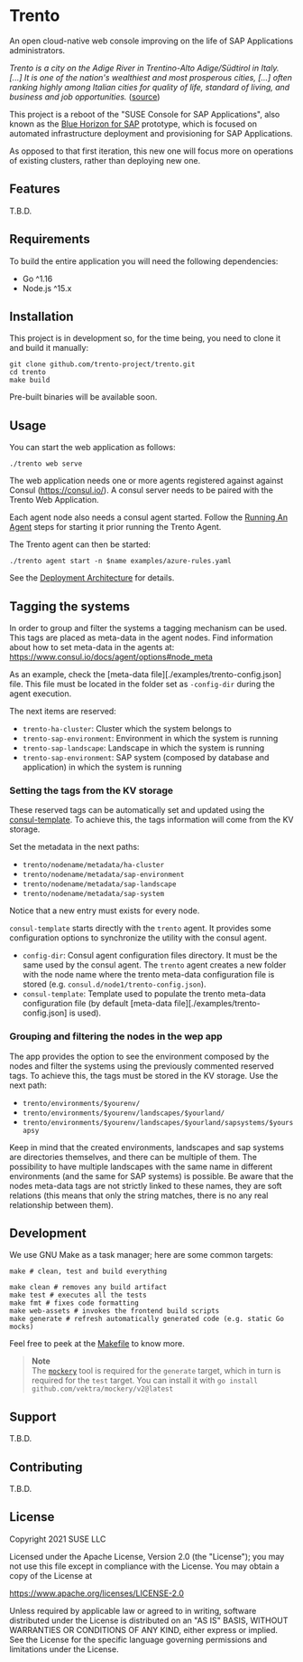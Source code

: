 # Trento

An open cloud-native web console improving on the life of SAP Applications
administrators.

_Trento is a city on the Adige River in Trentino-Alto Adige/Südtirol in Italy.
[...] It is one of the nation's wealthiest and most prosperous cities, [...]
often ranking highly among Italian cities for quality of life, standard of
living, and business and job opportunities._ ([source](https://en.wikipedia.org/wiki/Trento))

This project is a reboot of the "SUSE Console for SAP Applications", also known
as the [Blue Horizon for SAP](https://github.com/SUSE/blue-horizon-for-sap)
prototype, which is focused on automated infrastructure deployment and
provisioning for SAP Applications.

As opposed to that first iteration, this new one will focus more on operations
of existing clusters, rather than deploying new one.

## Features

T.B.D.

## Requirements

To build the entire application you will need the following dependencies:

- Go ^1.16
- Node.js ^15.x

## Installation

This project is in development so, for the time being, you need to clone it and
build it manually:

```shell
git clone github.com/trento-project/trento.git
cd trento
make build
```

Pre-built binaries will be available soon.

## Usage

You can start the web application as follows:

```shell
./trento web serve
```

The web application needs one or more agents registered against against Consul
(https://consul.io/). A consul server needs to be paired with the Trento Web
Application.

Each agent node also needs a consul agent started. Follow the
[Running An Agent](https://www.consul.io/docs/agent#running-an-agent) steps for
starting it prior running the Trento Agent.

The Trento agent can then be started:

```shell
./trento agent start -n $name examples/azure-rules.yaml
```

See the [Deployment Architecture](./docs/trento-architecture.md) for details.

## Tagging the systems

In order to group and filter the systems a tagging mechanism can be used. This tags are placed as
meta-data in the agent nodes. Find information about how to set meta-data in the agents at: https://www.consul.io/docs/agent/options#node_meta

As an example, check the [meta-data file][./examples/trento-config.json] file. This file must be
located in the folder set as `-config-dir` during the agent execution.

The next items are reserved:
- `trento-ha-cluster`: Cluster which the system belongs to
- `trento-sap-environment`: Environment in which the system is running
- `trento-sap-landscape`: Landscape in which the system is running
- `trento-sap-environment`: SAP system (composed by database and application) in which the system is running

### Setting the tags from the KV storage

These reserved tags can be automatically set and updated using the [consul-template](https://github.com/hashicorp/consul-template).
To achieve this, the tags information will come from the KV storage.

Set the metadata in the next paths:
- `trento/nodename/metadata/ha-cluster`
- `trento/nodename/metadata/sap-environment`
- `trento/nodename/metadata/sap-landscape`
- `trento/nodename/metadata/sap-system`

Notice that a new entry must exists for every node.

`consul-template` starts directly with the `trento` agent. It provides some configuration options to synchronize the utility with the consul agent.

- `config-dir`: Consul agent configuration files directory. It must be the same used by the consul agent. The `trento` agent creates a new folder with the node name where the trento meta-data configuration file is stored (e.g. `consul.d/node1/trento-config.json`).
- `consul-template`: Template used to populate the trento meta-data configuration file (by default [meta-data file][./examples/trento-config.json] is used).

### Grouping and filtering the nodes in the wep app

The app provides the option to see the environment composed by the nodes and filter the systems using the previously commented reserved tags. To achieve this, the tags must be stored in the KV storage.
Use the next path:
- `trento/environments/$yourenv/`
- `trento/environments/$yourenv/landscapes/$yourland/`
- `trento/environments/$yourenv/landscapes/$yourland/sapsystems/$yoursapsy`

Keep in mind that the created environments, landscapes and sap systems are directories themselves, and there can be multiple of them.
The possibility to have multiple landscapes with the same name in different environments (and the same for SAP systems) is possible.
Be aware that the nodes meta-data tags are not strictly linked to these names, they are soft relations (this means that only the string matches, there is no any real relationship between them).

## Development

We use GNU Make as a task manager; here are some common targets:

```shell
make # clean, test and build everything

make clean # removes any build artifact
make test # executes all the tests
make fmt # fixes code formatting
make web-assets # invokes the frontend build scripts
make generate # refresh automatically generated code (e.g. static Go mocks)
```

Feel free to peek at the [Makefile](Makefile) to know more.

> **Note**  
> The [`mockery`](https://github.com/vektra/mockery) tool is required for the `generate` target, which in turn is required for the `test` target.
> You can install it with `go install github.com/vektra/mockery/v2@latest`

## Support

T.B.D.

## Contributing

T.B.D.

## License

Copyright 2021 SUSE LLC

Licensed under the Apache License, Version 2.0 (the "License"); you may not use
this file except in compliance with the License. You may obtain a copy of the
License at

https://www.apache.org/licenses/LICENSE-2.0

Unless required by applicable law or agreed to in writing, software distributed
under the License is distributed on an "AS IS" BASIS, WITHOUT WARRANTIES OR
CONDITIONS OF ANY KIND, either express or implied. See the License for the
specific language governing permissions and limitations under the License.
